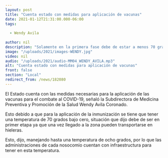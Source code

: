 ```yaml
---
layout: post
title: "Cuenta estado con medidas para aplicación de vacunas"
date: 2021-01-12T21:31:00.000-06:00
tags:
  
  - Wendy Avila
  
author: nil
description: "Solamente en la primera fase debe de estar a menos 70 grados."
image: "/uploads/2021/images-WENDY.jpg"
video: nil
audio: "/uploads/2021/audio-MM04_WENDY_AVILA.mp3"
alt: "Cuenta estado con medidas para aplicación de vacunas"
front: false
section: "Local"
redirect_from: /news/182080
---
```


El Estado cuenta con las medidas necesarias para la aplicación de las vacunas para el combate al COVID-19, señaló la Subdirectora de Medicina Preventiva y Promoción de la Salud Wendy Avila Coronado.

Esto debido a que para la aplicación de la inmunización se tiene que tener una temperatura de 70 grados bajo cero, situación que dijo debe de ser en primer etapa ya que una vez llegado a la zona pueden transportarse en hieleras.

Esto, dijo, manejando hasta una temperatura de ocho grados, por lo que las administraciones de cada nosocomio cuentan con infraestructura para tener en esta temperatura. 